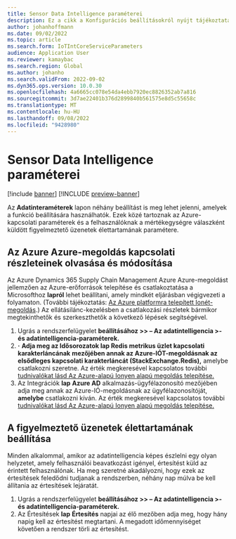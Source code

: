 ```yaml
---
title: Sensor Data Intelligence paraméterei
description: Ez a cikk a Konfigurációs beállításokról nyújt tájékoztatást, amelyek a Konfigurációs adatok paraméterei oldalon érhetők el.
author: johanhoffmann
ms.date: 09/02/2022
ms.topic: article
ms.search.form: IoTIntCoreServiceParameters
audience: Application User
ms.reviewer: kamaybac
ms.search.region: Global
ms.author: johanho
ms.search.validFrom: 2022-09-02
ms.dyn365.ops.version: 10.0.30
ms.openlocfilehash: 4a6665cc078e54da4ebb7920ec8826352ab7a816
ms.sourcegitcommit: 3d7ae22401b376d2899840b561575e8d5c55658c
ms.translationtype: MT
ms.contentlocale: hu-HU
ms.lasthandoff: 09/08/2022
ms.locfileid: "9428980"
---
```

# <a name="sensor-data-intelligence-parameters"></a>Sensor Data Intelligence paraméterei

[!include [banner](../includes/banner.md)]
[!INCLUDE [preview-banner](../includes/preview-banner.md)]

Az **Adatinteraméterek** lapon néhány beállítást is meg lehet jelenni, amelyek a funkció beállítására használhatók. Ezek közé tartoznak az Azure-kapcsolati paraméterek és a felhasználóknak a mértékegységre válaszként küldött figyelmeztető üzenetek élettartamának paramétere.

## <a name="read-and-change-connection-details-for-your-azure-iot-solution"></a>Az Azure Azure-megoldás kapcsolati részleteinek olvasása és módosítása

Az Azure Dynamics 365 Supply Chain Management Azure Azure-megoldást jellemzően az Azure-erőforrások telepítése és csatlakoztatása a Microsofthoz **lapról** lehet beállítani, amely mindkét eljárásban végigvezeti a folyamaton. (További tájékoztatás: [Az Azure platformra telepített Ionét-megoldás](sdi-deploy-iot-solution-on-azure.md).) Az ellátásilánc-kezelésben a csatlakozási részletek bármikor megtekinthetők és szerkeszthetők a következő lépések segítségével.

1. Ugrás a rendszerfelügyelet **beállításához \>\> – Az adatintelligencia \>- és adatintelligencia-paraméterek.**
1. **·** **Adja meg az Idősorozatok lap Redis metrikus üzlet kapcsolati karakterláncának** **mezőjében annak az Azure-IÓT-megoldásnak az elsődleges kapcsolati karakterláncát (StackExchange.Redis),** amelybe csatlakozni szeretne. Az érték megkeresével kapcsolatos további [tudnivalókat lásd Az Azure-alapú Ionyen alapú megoldás telepítése.](sdi-deploy-iot-solution-on-azure.md)
1. Az Integrációk **lap** **Azure AD** alkalmazás-ügyfélazonosító mezőjében adja meg annak az Azure-IÓ-megoldásnak az ügyfélazonosítóját, **amelybe** csatlakozni kíván. Az érték megkeresével kapcsolatos további [tudnivalókat lásd Az Azure-alapú Ionyen alapú megoldás telepítése.](sdi-deploy-iot-solution-on-azure.md)

## <a name="set-the-lifetime-of-alert-messages"></a>A figyelmeztető üzenetek élettartamának beállítása

Minden alkalommal, amikor az adatintelligencia képes észlelni egy olyan helyzetet, amely felhasználói beavatkozást igényel, értesítést küld az érintett felhasználónak. Ha meg szeretné akadályozni, hogy ezek az értesítések feledődni tudjanak a rendszerben, néhány nap múlva be kell állítania az értesítések lejáratát.

1. Ugrás a rendszerfelügyelet **beállításához \>\> – Az adatintelligencia \>- és adatintelligencia-paraméterek.**
1. Az Értesítések **lap** **Értesítés** napjai az élő mezőben adja meg, hogy hány napig kell az értesítést megtartani. A megadott időmennyiséget követően a rendszer törli az értesítést.

